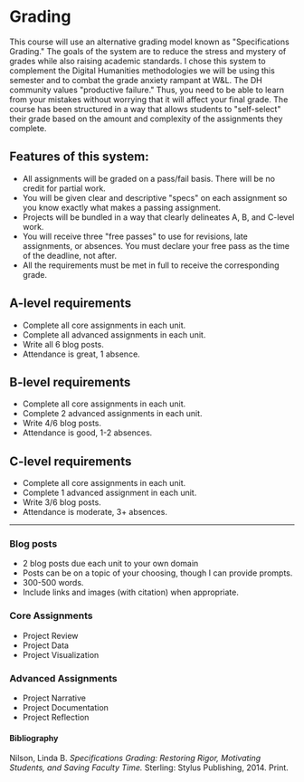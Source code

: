 # Grading

This course will use an alternative grading model known as "Specifications Grading." The goals of the system are to reduce the stress and mystery of grades while also raising academic standards. I chose this system to complement the Digital Humanities methodologies we will be using this semester and to combat the grade anxiety rampant at W&L. The DH community values "productive failure." Thus, you need to be able to learn from your mistakes without worrying that it will affect your final grade. The course has been structured in a way that allows students to "self-select" their grade based on the amount and complexity of the assignments they complete.

## Features of this system:

* All assignments will be graded on a pass/fail basis. There will be no credit for partial work.
* You will be given clear and descriptive "specs" on each assignment so you know exactly what makes a passing assignment. 
* Projects will be bundled in a way that clearly delineates A, B, and C-level work. 
* You will receive three "free passes" to use for revisions, late assignments, or absences. You must declare your free pass as the time of the deadline, not after. 
* All the requirements must be met in full to receive the corresponding grade. 

## A-level requirements

* Complete all core assignments in each unit.
* Complete all advanced assignments in each unit.
* Write all 6 blog posts.
* Attendance is great, 1 absence.

## B-level requirements

* Complete all core assignments in each unit.
* Complete 2 advanced assignments in each unit. 
* Write 4/6 blog posts.
* Attendance is good, 1-2 absences.

## C-level requirements

* Complete all core assignments in each unit. 
* Complete 1 advanced assignment in each unit.
* Write 3/6 blog posts. 
* Attendance is moderate, 3+ absences. 

---

### Blog posts
* 2 blog posts due each unit to your own domain 
* Posts can be on a topic of your choosing, though I can provide prompts.
* 300-500 words.
* Include links and images (with citation) when appropriate.  

### Core Assignments
* Project Review
* Project Data
* Project Visualization

### Advanced Assignments
* Project Narrative
* Project Documentation 
* Project Reflection 

#### Bibliography

Nilson, Linda B. _Specifications Grading: Restoring Rigor, Motivating Students, and Saving Faculty Time._ Sterling: Stylus Publishing, 2014. Print.
